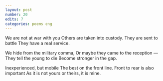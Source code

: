 ```yaml
---
layout: post
number: 20
edits: 7
categories: poems eng
---
```


We are not at war with you
Others are taken into custody. 
They are sent to battle
They have a real service.

We hide from the military comma,
Or maybe they came to the reception —
They tell the young to die
Become stronger in the gap.

Inexperienced, but mobile
The best on the front line.
Front to rear is also important
As it is not yours or theirs, it is mine.
